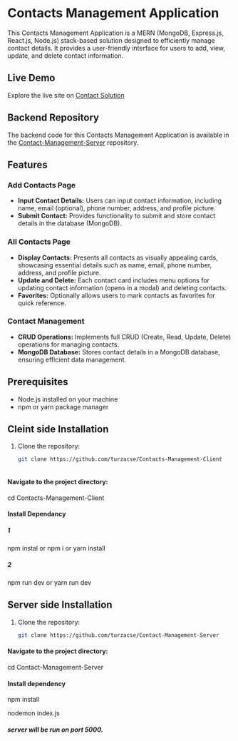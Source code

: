 # Contacts Management Application

This Contacts Management Application is a MERN (MongoDB, Express.js, React.js, Node.js) stack-based solution designed to efficiently manage contact details. It provides a user-friendly interface for users to add, view, update, and delete contact information.

## Live Demo

Explore the live site on [Contact Solution](https://contact--solution.web.app/)


## Backend Repository

The backend code for this Contacts Management Application is available in the [Contact-Management-Server](https://github.com/turzacse/Contact-Management-Server) repository.


## Features


### Add Contacts Page

- **Input Contact Details:** Users can input contact information, including name, email (optional), phone number, address, and profile picture.
- **Submit Contact:** Provides functionality to submit and store contact details in the database (MongoDB).

### All Contacts Page

- **Display Contacts:** Presents all contacts as visually appealing cards, showcasing essential details such as name, email, phone number, address, and profile picture.
- **Update and Delete:** Each contact card includes menu options for updating contact information (opens in a modal) and deleting contacts.
- **Favorites:** Optionally allows users to mark contacts as favorites for quick reference.

### Contact Management

- **CRUD Operations:** Implements full CRUD (Create, Read, Update, Delete) operations for managing contacts.
- **MongoDB Database:** Stores contact details in a MongoDB database, ensuring efficient data management.


## Prerequisites

- Node.js installed on your machine
- npm or yarn package manager

## Cleint side Installation

1. Clone the repository:

   ```bash
   git clone https://github.com/turzacse/Contacts-Management-Client



#### Navigate to the project directory:

   cd Contacts-Management-Client

#### Install Dependancy

##### 1
   npm instal 
   or
   npm i
   or 
   yarn install

##### 2
   npm run dev
   or
   yarn run dev


## Server side Installation

1. Clone the repository:

   ```bash
   git clone https://github.com/turzacse/Contact-Management-Server


#### Navigate to the project directory:

   cd Contact-Management-Server


#### Install dependency 

   npm install

   nodemon index.js

##### server will be run on port 5000.
